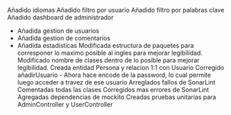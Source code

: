 Añadido idiomas
Añadido filtro por usuario
Añadido filtro por palabras clave
Añadido dashboard de administrador
- Añadida gestion de usuarios
- Añadida gestion de comentarios
- Añadida estadisticas
Modificada estructura de paquetes para corresponer lo maximo posible al ingles para mejorar legibilidad.
Modificado nombre de clases dentro de lo posible para mejorar legibilidad.
Creada entidad Persona y relacion 1:1 con Usuario
Corregido añadirUsuario - Ahora hace encode de la password, lo cual permite luego acceder a travez de ese usuario
Arreglados fallos de SonarLint
Comentadas todas las clases
Corregidos mas errores de SonarLint
Agregadas dependencias de mockito
Creadas pruebas unitarias para AdminController y UserController